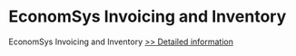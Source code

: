 # EconomSys Invoicing and Inventory
EconomSys Invoicing and Inventory
[>> Detailed information](https://secure.shareit.com/shareit/product.html?productid=300995564&affiliateid=200057808)